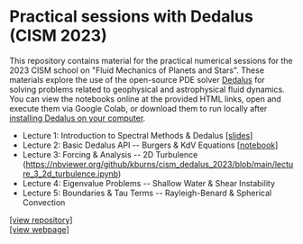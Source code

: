 # Practical sessions with Dedalus (CISM 2023)

This repository contains material for the practical numerical sessions for the 2023 CISM school on "Fluid Mechanics of Planets and Stars".
These materials explore the use of the open-source PDE solver [Dedalus](https://dedalus-project.org) for solving problems related to geophysical and astrophysical fluid dynamics.
You can view the notebooks online at the provided HTML links, open and execute them via Google Colab, or download them to run locally after [installing Dedalus on your computer](https://dedalus-project.readthedocs.io/en/latest/pages/installation.html).

* Lecture 1: Introduction to Spectral Methods & Dedalus [[slides]](https://raw.githubusercontent.com/kburns/cism_dedalus_2023/main/lecture_1_compressed.pdf)
* Lecture 2: Basic Dedalus API -- Burgers & KdV Equations [[notebook]](https://nbviewer.org/github/kburns/cism_dedalus_2023/blob/main/lecture_2_intro_to_dedalus.ipynb)
* Lecture 3: Forcing & Analysis -- 2D Turbulence
(https://nbviewer.org/github/kburns/cism_dedalus_2023/blob/main/lecture_3_2d_turbulence.ipynb)
* Lecture 4: Eigenvalue Problems -- Shallow Water & Shear Instability
* Lecture 5: Boundaries & Tau Terms -- Rayleigh-Benard & Spherical Convection

[[view repository]](https://github.com/kburns/cism_dedalus_2023) 
<br>
[[view webpage]](https://kburns.github.io/cism_dedalus_2023)

